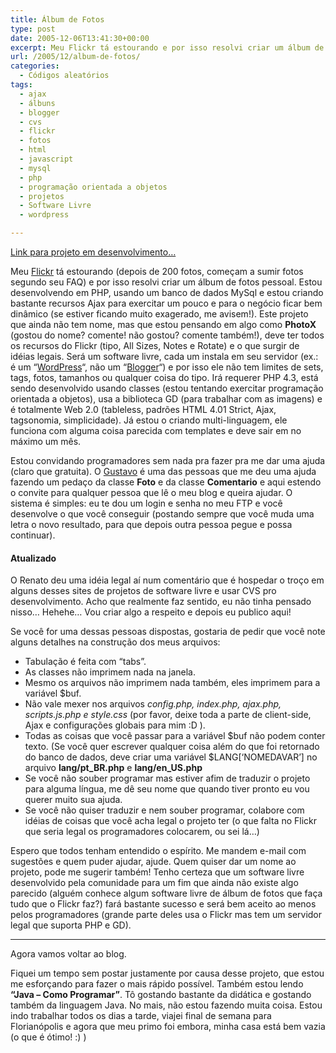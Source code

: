 ```yaml
---
title: Álbum de Fotos
type: post
date: 2005-12-06T13:41:30+00:00
excerpt: Meu Flickr tá estourando e por isso resolvi criar um álbum de fotos pessoal que disponibilizarei como software livre. Estou desenvolvendo em PHP, com um banco de dados MySql e estou criando bastante recursos Ajax para exercitar um pouco e para o negócio ficar bem dinâmico.
url: /2005/12/album-de-fotos/
categories:
  - Códigos aleatórios
tags:
  - ajax
  - álbuns
  - blogger
  - cvs
  - flickr
  - fotos
  - html
  - javascript
  - mysql
  - php
  - programação orientada a objetos
  - projetos
  - Software Livre
  - wordpress

---
```

[Link para projeto em desenvolvimento…][1]

Meu [Flickr][2] tá estourando (depois de 200 fotos, começam a sumir fotos segundo seu FAQ) e por isso resolvi criar um álbum de fotos pessoal. Estou desenvolvendo em PHP, usando um banco de dados MySql e estou criando bastante recursos Ajax para exercitar um pouco e para o negócio ficar bem dinâmico (se estiver ficando muito exagerado, me avisem!). Este projeto que ainda não tem nome, mas que estou pensando em algo como **PhotoX** (gostou do nome? comente! não gostou? comente também!), deve ter todos os recursos do Flickr (tipo, All Sizes, Notes e Rotate) e o que surgir de idéias legais. Será um software livre, cada um instala em seu servidor (ex.: é um “[WordPress][3]“, não um “[Blogger][4]“) e por isso ele não tem limites de sets, tags, fotos, tamanhos ou qualquer coisa do tipo. Irá requerer PHP 4.3, está sendo desenvolvido usando classes (estou tentando exercitar programação orientada a objetos), usa a biblioteca GD (para trabalhar com as imagens) e é totalmente Web 2.0 (tableless, padrões HTML 4.01 Strict, Ajax, tagsonomia, simplicidade). Já estou o criando multi-linguagem, ele funciona com alguma coisa parecida com templates e deve sair em no máximo um mês.

Estou convidando programadores sem nada pra fazer pra me dar uma ajuda (claro que gratuita). O [Gustavo][5] é uma das pessoas que me deu uma ajuda fazendo um pedaço da classe **Foto** e da classe **Comentario** e aqui estendo o convite para qualquer pessoa que lê o meu blog e queira ajudar. O sistema é simples: eu te dou um login e senha no meu FTP e você desenvolve o que você conseguir (postando sempre que você muda uma letra o novo resultado, para que depois outra pessoa pegue e possa continuar).

<div>
  <h4>
    Atualizado
  </h4>

  <p>
    O Renato deu uma idéia legal aí num comentário que é hospedar o troço em alguns desses sites de projetos de software livre e usar CVS pro desenvolvimento. Acho que realmente faz sentido, eu não tinha pensado nisso… Hehehe… Vou criar algo a respeito e depois eu publico aqui!
  </p>
</div>

Se você for uma dessas pessoas dispostas, gostaria de pedir que você note alguns detalhes na construção dos meus arquivos:

  * Tabulação é feita com “tabs”.
  * As classes não imprimem nada na janela.
  * Mesmo os arquivos não imprimem nada também, eles imprimem para a variável $buf.
  * Não vale mexer nos arquivos _config.php, index.php, ajax.php, scripts.js.php e style.css_ (por favor, deixe toda a parte de client-side, Ajax e configurações globais para mim :D ).
  * Todas as coisas que você passar para a variável $buf não podem conter texto. (Se você quer escrever qualquer coisa além do que foi retornado do banco de dados, deve criar uma variável $LANG[‘NOMEDAVAR’] no arquivo **lang/pt_BR.php** e **lang/en_US.php**
  * Se você não souber programar mas estiver afim de traduzir o projeto para alguma língua, me dê seu nome que quando tiver pronto eu vou querer muito sua ajuda.
  * Se você não quiser traduzir e nem souber programar, colabore com idéias de coisas que você acha legal o projeto ter (o que falta no Flickr que seria legal os programadores colocarem, ou sei lá…)

Espero que todos tenham entendido o espírito. Me mandem e-mail com sugestões e quem puder ajudar, ajude. Quem quiser dar um nome ao projeto, pode me sugerir também! Tenho certeza que um software livre desenvolvido pela comunidade para um fim que ainda não existe algo parecido (alguém conhece algum software livre de álbum de fotos que faça tudo que o Flickr faz?) fará bastante sucesso e será bem aceito ao menos pelos programadores (grande parte deles usa o Flickr mas tem um servidor legal que suporta PHP e GD).

* * *

Agora vamos voltar ao blog.

Fiquei um tempo sem postar justamente por causa desse projeto, que estou me esforçando para fazer o mais rápido possível. Também estou lendo **“Java – Como Programar”**. Tô gostando bastante da didática e gostando também da linguagem Java. No mais, não estou fazendo muita coisa. Estou indo trabalhar todos os dias a tarde, viajei final de semana para Florianópolis e agora que meu primo foi embora, minha casa está bem vazia (o que é ótimo! :) )

 [1]: http://fotos.tiagomadeira.net
 [2]: http://www.flickr.com
 [3]: http://www.wordpress.org
 [4]: http://www.blogger.com
 [5]: http://gustavocustodio.sosphp.com

